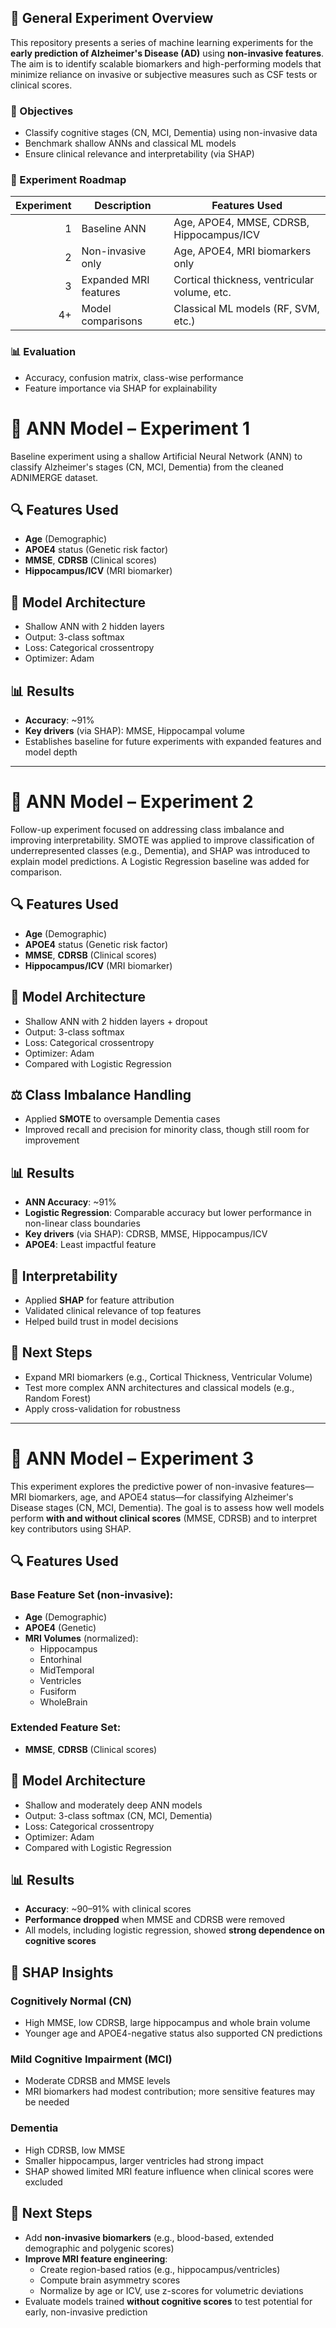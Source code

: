 ## 🧪 General Experiment Overview

This repository presents a series of machine learning experiments for the **early prediction of Alzheimer's Disease (AD)** using **non-invasive features**. The aim is to identify scalable biomarkers and high-performing models that minimize reliance on invasive or subjective measures such as CSF tests or clinical scores.

### 🎯 Objectives
- Classify cognitive stages (CN, MCI, Dementia) using non-invasive data  
- Benchmark shallow ANNs and classical ML models  
- Ensure clinical relevance and interpretability (via SHAP)

### 🔁 Experiment Roadmap

| Experiment | Description           | Features Used                             |
|-----------:|------------------------|--------------------------------------------|
| 1          | Baseline ANN           | Age, APOE4, MMSE, CDRSB, Hippocampus/ICV   |
| 2          | Non-invasive only      | Age, APOE4, MRI biomarkers only            |
| 3          | Expanded MRI features  | Cortical thickness, ventricular volume, etc. |
| 4+         | Model comparisons      | Classical ML models (RF, SVM, etc.)        |

### 📊 Evaluation
- Accuracy, confusion matrix, class-wise performance  
- Feature importance via SHAP for explainability



# 🧠 ANN Model – Experiment 1

Baseline experiment using a shallow Artificial Neural Network (ANN) to classify Alzheimer's stages (CN, MCI, Dementia) from the cleaned ADNIMERGE dataset.

## 🔍 Features Used
- **Age** (Demographic)
- **APOE4** status (Genetic risk factor)
- **MMSE**, **CDRSB** (Clinical scores)
- **Hippocampus/ICV** (MRI biomarker)

## 🧱 Model Architecture
- Shallow ANN with 2 hidden layers
- Output: 3-class softmax
- Loss: Categorical crossentropy
- Optimizer: Adam

## 📊 Results
- **Accuracy**: ~91%
- **Key drivers** (via SHAP): MMSE, Hippocampal volume
- Establishes baseline for future experiments with expanded features and model depth

---------------------------------------------------------------------------------------------------------------------------------------------------------------

# 🧠 ANN Model – Experiment 2

Follow-up experiment focused on addressing class imbalance and improving interpretability. SMOTE was applied to improve classification of underrepresented classes (e.g., Dementia), and SHAP was introduced to explain model predictions. A Logistic Regression baseline was added for comparison.

## 🔍 Features Used
- **Age** (Demographic)
- **APOE4** status (Genetic risk factor)
- **MMSE**, **CDRSB** (Clinical scores)
- **Hippocampus/ICV** (MRI biomarker)

## 🧱 Model Architecture
- Shallow ANN with 2 hidden layers + dropout
- Output: 3-class softmax
- Loss: Categorical crossentropy
- Optimizer: Adam
- Compared with Logistic Regression

## ⚖️ Class Imbalance Handling
- Applied **SMOTE** to oversample Dementia cases
- Improved recall and precision for minority class, though still room for improvement

## 📊 Results
- **ANN Accuracy**: ~91%
- **Logistic Regression**: Comparable accuracy but lower performance in non-linear class boundaries
- **Key drivers** (via SHAP): CDRSB, MMSE, Hippocampus/ICV
- **APOE4**: Least impactful feature

## 🧠 Interpretability
- Applied **SHAP** for feature attribution
- Validated clinical relevance of top features
- Helped build trust in model decisions

## 🔄 Next Steps
- Expand MRI biomarkers (e.g., Cortical Thickness, Ventricular Volume)
- Test more complex ANN architectures and classical models (e.g., Random Forest)
- Apply cross-validation for robustness

--------------------------------------------------------------------------------------------------------------------------------------------------------------------

# 🧠 ANN Model – Experiment 3

This experiment explores the predictive power of non-invasive features—MRI biomarkers, age, and APOE4 status—for classifying Alzheimer's Disease stages (CN, MCI, Dementia). The goal is to assess how well models perform **with and without clinical scores** (MMSE, CDRSB) and to interpret key contributors using SHAP.

## 🔍 Features Used

### Base Feature Set (non-invasive):
- **Age** (Demographic)
- **APOE4** (Genetic)
- **MRI Volumes** (normalized):
  - Hippocampus
  - Entorhinal
  - MidTemporal
  - Ventricles
  - Fusiform
  - WholeBrain

### Extended Feature Set:
- **MMSE**, **CDRSB** (Clinical scores)

## 🧱 Model Architecture
- Shallow and moderately deep ANN models
- Output: 3-class softmax (CN, MCI, Dementia)
- Loss: Categorical crossentropy
- Optimizer: Adam
- Compared with Logistic Regression

## 📊 Results
- **Accuracy**: ~90–91% with clinical scores
- **Performance dropped** when MMSE and CDRSB were removed
- All models, including logistic regression, showed **strong dependence on cognitive scores**

## 🧠 SHAP Insights

### Cognitively Normal (CN)
- High MMSE, low CDRSB, large hippocampus and whole brain volume
- Younger age and APOE4-negative status also supported CN predictions

### Mild Cognitive Impairment (MCI)
- Moderate CDRSB and MMSE levels
- MRI biomarkers had modest contribution; more sensitive features may be needed

### Dementia
- High CDRSB, low MMSE
- Smaller hippocampus, larger ventricles had strong impact
- SHAP showed limited MRI feature influence when clinical scores were excluded

## 🔄 Next Steps
- Add **non-invasive biomarkers** (e.g., blood-based, extended demographic and polygenic scores)
- **Improve MRI feature engineering**:
  - Create region-based ratios (e.g., hippocampus/ventricles)
  - Compute brain asymmetry scores
  - Normalize by age or ICV, use z-scores for volumetric deviations
- Evaluate models trained **without cognitive scores** to test potential for early, non-invasive prediction


